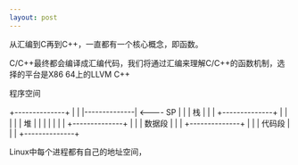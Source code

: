 ```yaml
---
layout: post
---
```


从汇编到C再到C++，一直都有一个核心概念，即函数。

C/C++最终都会编译成汇编代码，我们将通过汇编来理解C/C++的函数机制，选择的平台是X86 64上的LLVM C++

程序空间

+--------------+
|              |
|--------------| <---- SP
|              |
|      栈      |
|              |
+--------------+
|              |
|              |
|      堆      |
|              |
|              |
|              |
+--------------+
|              |
|    数据段    |
|              |
+--------------+
|              |
|    代码段    |
|              |
+--------------+

Linux中每个进程都有自己的地址空间，
